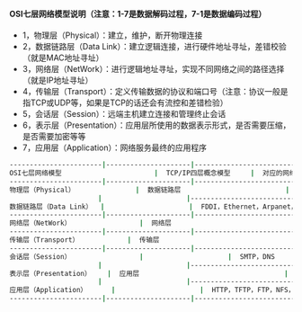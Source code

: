 #### OSI七层网络模型说明（注意：1-7是数据解码过程，7-1是数据编码过程）
 - 1，物理层（Physical）：建立，维护，断开物理连接
 - 2，数据链路层（Data Link）：建立逻辑连接，进行硬件地址寻址，差错校验（就是MAC地址寻址）
 - 3，网络层（NetWork）：进行逻辑地址寻址，实现不同网络之间的路径选择（就是IP地址寻址）
 - 4，传输层（Transport）：定义传输数据的协议和端口号（注意：协议一般是指TCP或UDP等，如果是TCP的话还会有流控和差错检验）
 - 5，会话层（Session）：远端主机建立连接和管理终止会话
 - 6，表示层（Presentation）：应用层所使用的数据表示形式，是否需要压缩，是否需要加密等等
 - 7，应用层（Application）：网络服务最终的应用程序
 ```bash
-----------------------|---------------------|------------------------------------------|
OSI七层网络模型                       |  TCP/IP四层概念模型     |  对应的网络协议                                                                       |
-----------------------|---------------------|------------------------------------------|
物理层（Physical）               |  数据链路层                          |  IEEE 802.1A，IEEE 802.2 到 IEEE 802.11   |
                       |                     |------------------------------------------|
数据链路层（Data Link）  |                     |  FDDI，Ethernet，Arpanet，PDN，SLIP，PPP  |
-----------------------|---------------------|------------------------------------------|
网络层（NetWork）                 |  网络层                                    |  IP，ICMP，ARP，RARP，AKP，UUCP           |
-----------------------|---------------------|------------------------------------------|
传输层（Transport）            |  传输层                                    |  TCP，UDP                                |
-----------------------|---------------------|------------------------------------------|
会话层（Session）                 |                     |  SMTP，DNS                               |
                       |                     |------------------------------------------| 
表示层（Presentation）    |  应用层                                    |  Telnet，Rlogin，SNMP，Gopher            |
                       |                     |------------------------------------------|
应用层（Application）      |                     |  HTTP，TFTP，FTP，NFS，WAIS，SMTP         |
-----------------------|---------------------|------------------------------------------|
 ```